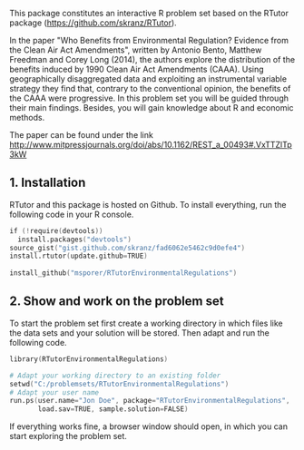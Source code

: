 This package constitutes an interactive R problem set based on the RTutor package (https://github.com/skranz/RTutor). 

In the paper "Who Benefits from Environmental Regulation?
Evidence from the Clean Air Act Amendments", written by Antonio Bento, Matthew Freedman and Corey Long (2014), the authors explore the distribution of the benefits induced by 1990 Clean Air Act Amendments (CAAA). Using geographically disaggregated data and exploiting an
instrumental variable strategy they find that, contrary to the conventional opinion, the benefits of the CAAA were progressive. In this problem set you will be guided through their main findings. Besides, you will gain knowledge about R and economic methods.

The paper can be found under the link http://www.mitpressjournals.org/doi/abs/10.1162/REST_a_00493#.VxTTZlTp3kW

## 1. Installation

RTutor and this package is hosted on Github. To install everything, run the following code in your R console.
```s
if (!require(devtools))
  install.packages("devtools")
source_gist("gist.github.com/skranz/fad6062e5462c9d0efe4")
install.rtutor(update.github=TRUE)
  
install_github("msporer/RTutorEnvironmentalRegulations")
```

## 2. Show and work on the problem set
To start the problem set first create a working directory in which files like the data sets and your solution will be stored. Then adapt and run the following code.
```s
library(RTutorEnvironmentalRegulations)

# Adapt your working directory to an existing folder
setwd("C:/problemsets/RTutorEnvironmentalRegulations")
# Adapt your user name
run.ps(user.name="Jon Doe", package="RTutorEnvironmentalRegulations",
       load.sav=TRUE, sample.solution=FALSE)
```
If everything works fine, a browser window should open, in which you can start exploring the problem set.
